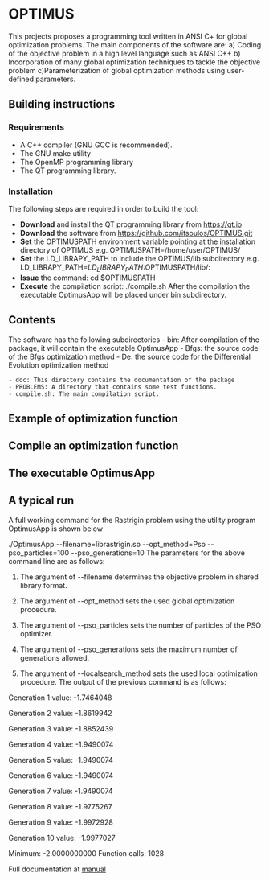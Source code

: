 # OPTIMUS
This projects proposes a programming tool written in ANSI C+ for global optimization problems. The main components of the software are: a) Coding of the objective problem in a high level language such as ANSI C++ b) Incorporation of many global optimization techniques to tackle the objective problem c)Parameterization of global optimization methods using user-defined parameters.
## Building instructions ##
### Requirements ###
 - A C++ compiler (GNU GCC is recommended).
 - The GNU make utility
 - The OpenMP programming library
 - The QT programming library.
### Installation ###
The following steps are required in order to build the tool:
  * <b>Download</b> and install the QT programming library from https://qt.io
  * <b>Download</b> the software from https://github.com/itsoulos/OPTIMUS.git
  * <b>Set</b> the OPTIMUSPATH environment variable pointing at the installation directory of OPTIMUS e.g.
     OPTIMUSPATH=/home/user/OPTIMUS/
  * <b> Set</b> the LD_LIBRAPY_PATH to include the OPTIMUS/lib subdirectory e.g. LD_LIBRAPY_PATH=$LD_LIBRAPY_PATH:$OPTIMUSPATH/lib/:
  * <b> Issue</b> the command:  cd $OPTIMUSPATH
  * <b> Execute</b> the compilation script: ./compile.sh
After the compilation the executable OptimusApp will be placed under bin subdirectory.

## Contents ##
The software has the following subdirectories
    - bin: After compilation of the package, it will contain the executable OptimusApp
    - Bfgs: the source code of the Bfgs optimization method
    - De: the source code for the Differential Evolution optimization method

    - doc: This directory contains the documentation of the package
    - PROBLEMS: A directory that contains some test functions.
    - compile.sh: The main compilation script.

## Example of optimization function
## Compile an optimization function
## The executable OptimusApp ##
## A typical run ##
A full working command for the Rastrigin problem using the utility program OptimusApp is shown below

./OptimusApp --filename=librastrigin.so --opt_method=Pso --pso_particles=100 --pso_generations=10
The parameters for the above command line are as follows:

1. The argument of --filename determines the objective problem in shared library format.

2. The argument of --opt_method sets the used global optimization procedure.

3. The argument of --pso_particles sets the number of particles of the PSO optimizer.

4. The argument of --pso_generations sets the maximum number of generations allowed.

5. The argument of --localsearch_method sets the used local optimization procedure.
The output of the previous command is as follows:

Generation     1 value:   -1.7464048

Generation     2 value:   -1.8619942

Generation     3 value:   -1.8852439

Generation     4 value:   -1.9490074

Generation     5 value:   -1.9490074

Generation     6 value:   -1.9490074

Generation     7 value:   -1.9490074

Generation     8 value:   -1.9775267

Generation     9 value:   -1.9972928

Generation    10 value:   -1.9977027

Minimum:       -2.0000000000  Function calls:    1028

Full documentation at [manual](
https://raw.githack.com/itsoulos/OPTIMUS/master/MANUAL/docs/html/index.html)

